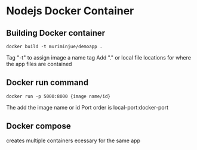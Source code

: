 # Nodejs Docker Container


## Building Docker container
`
docker build -t muriminjue/demoapp .
`

Tag "-t" to assign image a name tag
Add "." or local file locations for where the app files are contained


## Docker run command
```
docker run -p 5000:8000 {image name/id}
```
The add the image name or id
Port order is local-port:docker-port 

## Docker compose 
creates multiple containers ecessary for the same app

